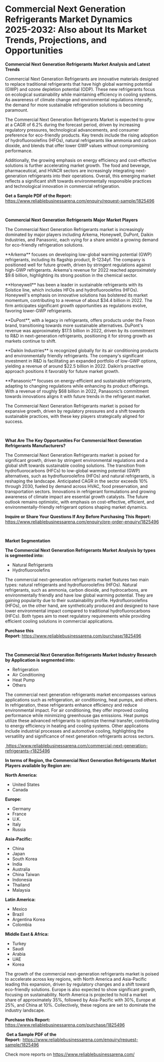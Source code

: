 <p><h1>Commercial Next Generation Refrigerants Market Dynamics 2025-2032: Also about Its Market Trends, Projections, and Opportunities</h1></p><p><strong>Commercial Next Generation Refrigerants Market Analysis and Latest Trends</strong></p>
<p><p>Commercial Next Generation Refrigerants are innovative materials designed to replace traditional refrigerants that have high global warming potential (GWP) and ozone depletion potential (ODP). These new refrigerants focus on ecological sustainability while maintaining efficiency in cooling systems. As awareness of climate change and environmental regulations intensify, the demand for more sustainable refrigeration solutions is becoming paramount.</p><p>The Commercial Next Generation Refrigerants Market is expected to grow at a CAGR of 6.2% during the forecast period, driven by increasing regulatory pressures, technological advancements, and consumer preference for eco-friendly products. Key trends include the rising adoption of hydrofluoroolefins (HFOs), natural refrigerants like ammonia and carbon dioxide, and blends that offer lower GWP values without compromising performance. </p><p>Additionally, the growing emphasis on energy efficiency and cost-effective solutions is further accelerating market growth. The food and beverage, pharmaceutical, and HVACR sectors are increasingly integrating next-generation refrigerants into their operations. Overall, this emerging market reflects a significant shift towards environmentally responsible practices and technological innovation in commercial refrigeration.</p></p>
<p><strong>Get a Sample PDF of the Report:&nbsp;</strong> <a href="https://www.reliablebusinessarena.com/enquiry/request-sample/1825496?utm_campaign=3566&utm_medium=2&utm_source=Github&utm_content=ia&utm_term=03042025&utm_id=commercial-next-generation-refrigerants">https://www.reliablebusinessarena.com/enquiry/request-sample/1825496</a></p>
<p>&nbsp;</p>
<p><strong>Commercial Next Generation Refrigerants Major Market Players</strong></p>
<p><p>The Commercial Next Generation Refrigerants market is increasingly dominated by major players including Arkema, Honeywell, DuPont, Daikin Industries, and Panasonic, each vying for a share amidst a growing demand for eco-friendly refrigeration solutions.</p><p>**Arkema** focuses on developing low-global warming potential (GWP) refrigerants, including its flagship product, R-1234yf. The company is positioned well for future growth, driven by stringent regulations against high-GWP refrigerants. Arkema's revenue for 2022 reached approximately $9.6 billion, highlighting its strong position in the chemical sector.</p><p>**Honeywell** has been a leader in sustainable refrigerants with its Solstice line, which includes HFOs and hydrofluoroolefins (HFOs). Honeywell's emphasis on innovative solutions has bolstered its market momentum, contributing to a revenue of about $34.4 billion in 2022. The firm anticipates significant growth opportunities as regulations evolve, favoring lower-GWP refrigerants.</p><p>**DuPont**, with a legacy in refrigerants, offers products under the Freon brand, transitioning towards more sustainable alternatives. DuPont's revenue was approximately $17.5 billion in 2022, driven by its commitment to R&D in next-generation refrigerants, positioning it for strong growth as markets continue to shift.</p><p>**Daikin Industries** is recognized globally for its air conditioning products and environmentally friendly refrigerants. The company's significant investment in R&D is facilitating an expanded portfolio of low-GWP options, yielding a revenue of around $22.5 billion in 2022. Daikin’s proactive approach positions it favorably for future market growth.</p><p>**Panasonic** focuses on energy-efficient and sustainable refrigerants, adapting to changing regulations while enhancing its product offerings. With a revenue of roughly $68 billion in 2022, Panasonic’s commitment towards innovations aligns it with future trends in the refrigerant market.</p><p>The Commercial Next Generation Refrigerants market is poised for expansive growth, driven by regulatory pressures and a shift towards sustainable practices, with these key players strategically aligned for success.</p></p>
<p>&nbsp;</p>
<p><strong>What Are The Key Opportunities For Commercial Next Generation Refrigerants Manufacturers?</strong></p>
<p><p>The Commercial Next Generation Refrigerants market is poised for significant growth, driven by stringent environmental regulations and a global shift towards sustainable cooling solutions. The transition from hydrofluorocarbons (HFCs) to low-global warming potential (GWP) alternatives, such as hydrofluoroolefins (HFOs) and natural refrigerants, is reshaping the landscape. Anticipated CAGR in the sector exceeds 10% through 2030, fueled by demand across HVAC, food preservation, and transportation sectors. Innovations in refrigerant formulations and growing awareness of climate impact are essential growth catalysts. The future outlook remains optimistic, with emphasis on cost-effective, efficient, and environmentally-friendly refrigerant options shaping market dynamics.</p></p>
<p><strong>Inquire or Share Your Questions If Any Before Purchasing This Report:</strong> <a href="https://www.reliablebusinessarena.com/enquiry/pre-order-enquiry/1825496?utm_campaign=3566&utm_medium=2&utm_source=Github&utm_content=ia&utm_term=03042025&utm_id=commercial-next-generation-refrigerants">https://www.reliablebusinessarena.com/enquiry/pre-order-enquiry/1825496</a></p>
<p>&nbsp;</p>
<p><strong>Market Segmentation</strong></p>
<p><strong>The Commercial Next Generation Refrigerants Market Analysis by types is segmented into:</strong></p>
<p><ul><li>Natural Refrigerants</li><li>Hydrofluoroolefins</li></ul></p>
<p><p>The commercial next-generation refrigerants market features two main types: natural refrigerants and hydrofluoroolefins (HFOs). Natural refrigerants, such as ammonia, carbon dioxide, and hydrocarbons, are environmentally friendly and have low global warming potential. They are gaining popularity due to their sustainability profile. Hydrofluoroolefins (HFOs), on the other hand, are synthetically produced and designed to have lower environmental impact compared to traditional hydrofluorocarbons (HFCs). Both types aim to meet regulatory requirements while providing efficient cooling solutions in commercial applications.</p></p>
<p><strong>Purchase this Report:&nbsp;</strong><a href="https://www.reliablebusinessarena.com/purchase/1825496?utm_campaign=3566&utm_medium=2&utm_source=Github&utm_content=ia&utm_term=03042025&utm_id=commercial-next-generation-refrigerants">https://www.reliablebusinessarena.com/purchase/1825496</a></p>
<p>&nbsp;</p>
<p><strong>The Commercial Next Generation Refrigerants Market Industry Research by Application is segmented into:</strong></p>
<p><ul><li>Refrigeration</li><li>Air Conditioning</li><li>Heat Pump</li><li>Others</li></ul></p>
<p><p>The commercial next generation refrigerants market encompasses various applications such as refrigeration, air conditioning, heat pumps, and others. In refrigeration, these refrigerants enhance efficiency and reduce environmental impact. For air conditioning, they offer improved cooling performance while minimizing greenhouse gas emissions. Heat pumps utilize these advanced refrigerants to optimize thermal transfer, contributing to energy efficiency in heating and cooling systems. Other applications include industrial processes and automotive cooling, highlighting the versatility and significance of next generation refrigerants across sectors.</p></p>
<p><a href="https://www.reliablebusinessarena.com/commercial-next-generation-refrigerants-r1825496?utm_campaign=3566&utm_medium=2&utm_source=Github&utm_content=ia&utm_term=03042025&utm_id=commercial-next-generation-refrigerants">&nbsp;https://www.reliablebusinessarena.com/commercial-next-generation-refrigerants-r1825496</a></p>
<p><strong>In terms of Region, the Commercial Next Generation Refrigerants Market Players available by Region are:</strong></p>
<p>
    <p> <strong> North America: </strong>
        <ul>
            <li>United States</li>
            <li>Canada</li>
        </ul>
        </p> 
    <p> <strong> Europe: </strong>
        <ul>
            <li>Germany</li>
            <li>France</li>
            <li>U.K.</li>
            <li>Italy</li>
            <li>Russia</li>
        </ul>
        </p> 
    <p> <strong> Asia-Pacific: </strong>
        <ul>
            <li>China</li>
            <li>Japan</li>
            <li>South Korea</li>
            <li>India</li>
            <li>Australia</li>
            <li>China Taiwan</li>
            <li>Indonesia</li>
            <li>Thailand</li>
            <li>Malaysia</li>
        </ul>
        </p> 
    <p> <strong> Latin America: </strong>
        <ul>
            <li>Mexico</li>
            <li>Brazil</li>
            <li>Argentina Korea</li>
            <li>Colombia</li>
        </ul>
        </p> 
    <p> <strong> Middle East & Africa: </strong>
        <ul>
            <li>Turkey</li>
            <li>Saudi</li>
            <li>Arabia</li>
            <li>UAE</li>
            <li>Korea</li>
        </ul>
    </p>
    </p>
<p><p>The growth of the commercial next-generation refrigerants market is poised to accelerate across key regions, with North America and Asia-Pacific leading this expansion, driven by regulatory changes and a shift toward eco-friendly solutions. Europe is also expected to show significant growth, focusing on sustainability. North America is projected to hold a market share of approximately 35%, followed by Asia-Pacific with 30%, Europe at 25%, and China at 10%. Collectively, these regions are set to dominate the industry landscape.</p></p>
<p><strong>Purchase this Report: </strong><a href="https://www.reliablebusinessarena.com/purchase/1825496?utm_campaign=3566&utm_medium=2&utm_source=Github&utm_content=ia&utm_term=03042025&utm_id=commercial-next-generation-refrigerants">https://www.reliablebusinessarena.com/purchase/1825496</a></p>
<p>&nbsp;<strong>Get a Sample PDF of the Report:&nbsp;&nbsp;</strong><a href="https://www.reliablebusinessarena.com/enquiry/request-sample/1825496?utm_campaign=3566&utm_medium=2&utm_source=Github&utm_content=ia&utm_term=03042025&utm_id=commercial-next-generation-refrigerants">https://www.reliablebusinessarena.com/enquiry/request-sample/1825496</a></p>
<p><strong></strong></p>
<p>Check more reports on <a href="https://www.reliablebusinessarena.com/?utm_campaign=3566&utm_medium=2&utm_source=Github&utm_content=ia&utm_term=03042025&utm_id=commercial-next-generation-refrigerants">https://www.reliablebusinessarena.com/</a></p>